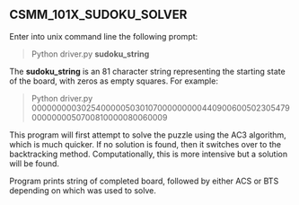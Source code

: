 ## CSMM_101X_SUDOKU_SOLVER

Enter into unix command line the following prompt:

> Python driver.py **sudoku_string**

The **sudoku_string** is an 81 character string representing the starting state of the board, with zeros as empty squares. For example:

> Python driver.py 000000000302540000050301070000000004409006005023054790000000050700810000080060009

This program will first attempt to solve the puzzle using the AC3 algorithm, which is much quicker. If no solution is found, then it switches over to the backtracking method. Computationally, this is more intensive but a solution will be found.

Program prints string of completed board, followed by either ACS or BTS depending on which was used to solve.
